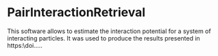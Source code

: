 # PairInteractionRetrieval

This software allows to estimate the interaction potential for a system of interacting particles. It was used to produce the results presented in https:\\doi.....
